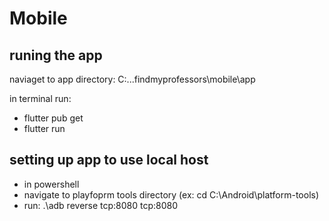 # Mobile

## runing the app
naviaget to app directory:  C:...findmyprofessors\mobile\app

in terminal run:  
- flutter pub get
- flutter run

## setting up app to use local host
- in powershell
- navigate to playfoprm tools directory (ex: cd C:\Android\platform-tools)
- run: .\adb reverse tcp:8080 tcp:8080
